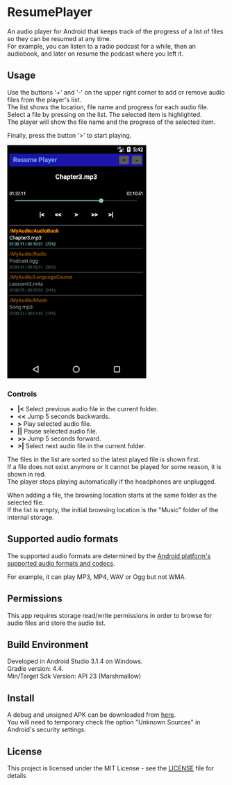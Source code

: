 # ResumePlayer

An audio player for Android that keeps track of the progress of a list of files so they can be resumed at any time.  
For example, you can listen to a radio podcast for a while, then an audiobook, and later on resume the podcast where you left it.

## Usage

Use the buttons '+' and '-' on the upper right corner to add or remove audio files from the player's list.  
The list shows the location, file name and progress for each audio file.  
Select a file by pressing on the list. The selected item is highlighted.  
The player will show the file name and the progress of the selected item.

Finally, press the button '>' to start playing.

![Screenshot](/screenshot.png)

### Controls

* **|<** Select previous audio file in the current folder.
* **<<** Jump 5 seconds backwards.
* **>** Play selected audio file.
* **||** Pause selected audio file.
* **>>** Jump 5 seconds forward.
* **>|** Select next audio file in the current folder.

The files in the list are sorted so the latest played file is shown first.  
If a file does not exist anymore or it cannot be played for some reason, it is shown in red.  
The player stops playing automatically if the headphones are unplugged.  

When adding a file, the browsing location starts at the same folder as the selected file.  
If the list is empty, the initial browsing location is the "Music" folder of the internal storage.

## Supported audio formats
The supported audio formats are determined by the [Android platform's supported audio formats and codecs](https://developer.android.com/guide/topics/media/media-formats#audio-codecs).

For example, it can play MP3, MP4, WAV or Ogg but not WMA.

## Permissions
This app requires storage read/write permissions in order to browse for audio files and store the audio list.

## Build Environment
Developed in Android Studio 3.1.4 on Windows.  
Gradle version: 4.4.  
Min/Target Sdk Version: API 23 (Marshmallow)  

## Install
A debug and unsigned APK can be downloaded from [here](/release/ResumePlayer.apk).  
You will need to temporary check the option "Unknown Sources" in Android's security settings.  

## License

This project is licensed under the MIT License - see the [LICENSE](LICENSE) file for details
